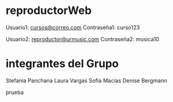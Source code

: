 # reproductorWeb

Usuario1: cursos@correo.com
Contraseña1: curso123

Usuario2: reproductor@urmusic.com
Contraseña2: musica10

# integrantes del Grupo

Stefania Panchana
Laura Vargas
Sofia Macias
Denise Bergmann

prueba
